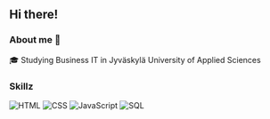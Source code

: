 ## Hi there!

### About me 🦊

🎓 Studying Business IT in Jyväskylä University of Applied Sciences

### Skillz
![HTML](https://img.shields.io/badge/HTML-E34F26?style=flat-square&logo=html5)
![CSS](https://img.shields.io/badge/CSS-2965F1?style=flat-square&logo=css3)
![JavaScript](https://img.shields.io/badge/JavaScript-FFFF00?style=flat-square&logo=javascript)
![SQL](https://img.shields.io/badge/SQL-4479A1?style=flat-square&logo=postgresql)




<!--
**JunFengari/JunFengari** is a ✨ _special_ ✨ repository because its `README.md` (this file) appears on your GitHub profile.

Here are some ideas to get you started:

- 🔭 I’m currently working on ...
- 🌱 I’m currently learning ...
- 👯 I’m looking to collaborate on ...
- 🤔 I’m looking for help with ...
- 💬 Ask me about ...
- 📫 How to reach me: ...
- 😄 Pronouns: ...
- ⚡ Fun fact: ...
-->
